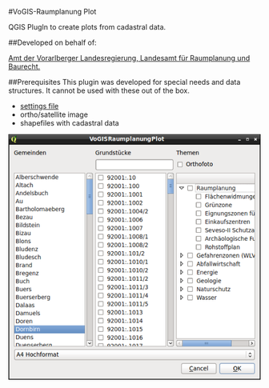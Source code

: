 #VoGIS-Raumplanung Plot

QGIS PlugIn to create plots from cadastral data.

##Developed on behalf of:

[Amt der Vorarlberger Landesregierung, Landesamt für Raumplanung und Baurecht.](http://www.vorarlberg.at/vorarlberg/bauen_wohnen/bauen/raumplanungundbaurecht/start.htm)

##Prerequisites
This plugin was developed for special needs and data structures. It cannot be used with these out of the box.
* [settings file](/settings-and-output/settings.json)
* ortho/satellite image
* shapefiles with cadastral data

![VoGIS Raumplanung Main Dialog](/screenshots/maindialog.png)
